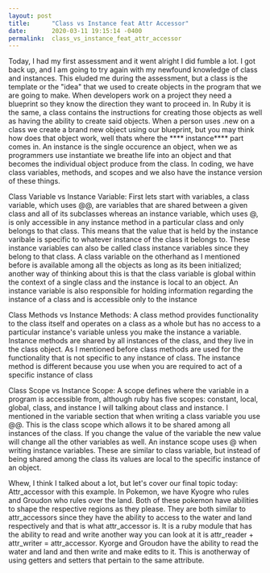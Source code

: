 ```yaml
---
layout: post
title:      "Class vs Instance feat Attr Accessor"
date:       2020-03-11 19:15:14 -0400
permalink:  class_vs_instance_feat_attr_accessor
---
```


Today, I had my first assessment and it went alright I did fumble a lot. I got back up, and I am going to try again with my newfound knowledge of class and instances. This eluded me during the assessment, but a class is the template or the "idea" that we used to create objects in the program that we are going to make. When developers work on a project they need a blueprint so they know the direction they want to proceed in. In Ruby it is the same, a class contains the instructions for creating those objects as well as having the ability to create said objects. When a person uses .new on a class we create a brand new object using our blueprint, but you may think how does that object work, well thats where the **** instance**** part comes in.  An instance is the single occurence an object, when we as programmers use instantiate we breathe life into an object and that becomes the individual object produce from the class. In coding, we have class variables, methods, and scopes and we also have the instance version of these things. 

Class Variable vs Instance Variable: First lets start with variables, a class variable, which uses @@, are variables that are shared between a given class and all of its subclasses whereas an instance variable, which uses @, is only accessible in any instance method in a particular class and only belongs to that class. This means that the value that is held by the instance varibale is specific to whatever instance of the class it belongs to. These instance variables can also be called class instance variables since they belong to that class. A class variable on the otherhand as I mentioned before is available among all the objects as long as its been initialized; another way of thinking about this is that the class variable is global within the context of a single class  and the instance is local to an object. An instance variable is also responsible for holding information regarding the instance of a class and is accessible only to the instance 

Class Methods vs Instance Methods: A class method provides functionality to the class itself and operates on a class as a whole but has no access to a particular instance's variable unless you make the instance a variable. Instance methods are shared by all instances of the class, and they live in the class object. As I mentioned before class methods are used for the functionality that is not specific to any instance of class. The instance method is different because you use when you are required to act of a specific instance of class 

Class Scope vs Instance Scope: A scope defines where the variable in a program is accessible from, although ruby has five  scopes: constant, local, global, class, and instance I will talking about class and instance. I mentioned in the variable section that when writing a class variable you use @@. This is the class scope which allows it to be shared among all instances of the class. If you change the value of the variable the new value will change all the other variables as well. An instance scope uses @ when writing instance variables. These are similar to class variable, but instead of being shared among the class its values are local to the specific instance of an object. 

Whew, I think I talked about a lot, but let's cover our final topic today: Attr_accessor with this example. In Pokemon, we have Kyogre who rules and Groudon who rules over the land. Both of these pokemon have abilities to shape the respective regions as they please. They are both similar to attr_accessors since they have the ability to access to the water and land respectively and that is what attr_accessor is. It is a ruby module that has the ability to read and write another way you can look at it is attr_reader + attr_writer = attr_accessor. Kyorge and Groudon have the ability to read the water and land and then write and make edits to it. This is anotherway of using getters and setters that pertain to the same attribute. 

